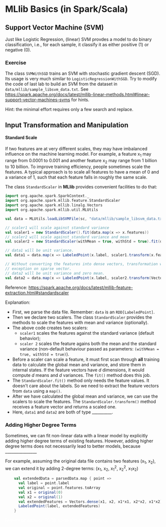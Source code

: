 # MLlib Basics (in Spark/Scala)

## Support Vector Machine (SVM) 

Just like Logistic Regression, (linear) SVM provdes a model to do binary classification, i.e., for each sample, it classify it as either positive (1) or negative (0).

### Exercise

The class `SVMWithSGD` trains an SVM with stochastic gradient descent (SGD). Its usage is very much similar to `LogisticRegressionWithSGD`. Try to modify the code of last lab to build an SVM from the dataset in `data/mllib/sample_libsvm_data.txt`. See https://spark.apache.org/docs/latest/mllib-linear-methods.html#linear-support-vector-machines-svms for hints.

Hint: the minimal effort requires only a few search and replace.

## Input Transformation and Manipulation

#### Standard Scale
If two features are at very different scales, they may have imbalanced influence on the machine learning model. For example, a feature x<sub>1</sub> may range from 0.0001 to 0.001 and another feature x<sub>2</sub> may range from 1 billion to 10 billion. To improve training efficiency, people sometimes scale the features. A typical approach is to scale all features to have a mean of 0 and a variance of 1, such that each feature falls in roughly the same scale.

The class `StandardScaler` in **MLlib** provides convenient facilities to do that:

```scala
import org.apache.spark.SparkContext._
import org.apache.spark.mllib.feature.StandardScaler
import org.apache.spark.mllib.linalg.Vectors
import org.apache.spark.mllib.util.MLUtils

val data = MLUtils.loadLibSVMFile(sc, "data/mllib/sample_libsvm_data.txt")

// scaler1 will scale against standard variance
val scaler1 = new StandardScaler().fit(data.map(x => x.features))
// scaler2 will scale against standard variance and mean
val scaler2 = new StandardScaler(withMean = true, withStd = true).fit(data.map(x => x.features))

// data1 will be unit variance.
val data1 = data.map(x => LabeledPoint(x.label, scaler1.transform(x.features)))

// Without converting the features into dense vectors, transformation with zero mean will raise
// exception on sparse vector.
// data2 will be unit variance and zero mean.
val data2 = data.map(x => LabeledPoint(x.label, scaler2.transform(Vectors.dense(x.features.toArray))))
```
Reference: https://spark.apache.org/docs/latest/mllib-feature-extraction.html#standardscaler

Explanation:
+ First, we parse the data file. Remember: `data` is an `RDD[LabeledPoint]`.
+ Then we declare two scalers. The class `StandardScaler` provides the methods to scale the features with mean and variance (optionally).
+ The above code creates two scalers: 
    * `scaler1` scales the features against the standard variance (default behavior); 
    * `scaler 2` scales the feature agains both the mean and the standard variance (non-default behaviour passed as parameters: `(withMean = true, withStd = true)`).
+ Before a scaler can scale a feature, it must first scan through **all** training data to calculate the global mean and variance, and store them in internal states. If the feature vectors have *d* dimensions, it would compute *d* means and *d* variances. The `fit()` method does this job.
+ The `StandardScaler.fit()` method only needs the feature values. It doesn't care about the labels. So we need to extract the feature vectors from `data` using a `map()`.
+ After we have calculated the global mean and variance, we can use the scalers to scale the features. The `StandardScaler.transform()` method receives a feature vector and returns a scaled one.
+ Here, `data1` and `data2` are both  of type \_\_\_\_\_\_\_\_\_\_.

### Adding Higher Degree Terms
Sometimes, we can fit non-linear data with a linear model by explicitly adding higher degree terms of existing features. However, adding higher degree terms does not necessarily lead to better models, because \_\_\_\_\_\_\_\_\_\_\_\_\_\_\_\_

For example, assuming the original data file contains two features (x<sub>1</sub>, x<sub>2</sub>), we can extend it by adding 2-degree terms: (x<sub>1</sub>, x<sub>2</sub>, x<sub>1</sub><sup>2</sup>, x<sub>2</sub><sup>2</sup>, x<sub>1</sub>x<sub>2</sub>)

```scala
	val extendedData = parsedData.map { point =>
	  val label = point.label
	  val original = point.features.toArray
	  val x1 = original(0)
	  val x2 = original(1)
	  val extendedFeatures = Vectors.dense(x1, x2, x1*x1, x2*x2, x1*x2)
	  LabeledPoint(label, extendedFeatures)
	}
```
<span style="color:white">
Reference answer: RDD[LabeledPoint], overfitting.
</span>